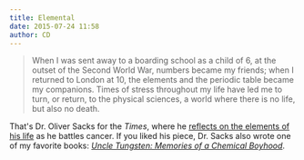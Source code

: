 ```yaml
---
title: Elemental 
date: 2015-07-24 11:58
author: CD
---
```

> When I was sent away to a boarding school as a child of 6, at the outset of the Second World War, numbers became my friends; when I returned to London at 10, the elements and the periodic table became my companions. Times of stress throughout my life have led me to turn, or return, to the physical sciences, a world where there is no life, but also no death.

That's Dr. Oliver Sacks for the _Times_, where he [reflects on the elements of his life](http://www.nytimes.com/2015/07/26/opinion/my-periodic-table.html) as he battles cancer. If you liked his piece, Dr. Sacks also wrote one of my favorite books: [_Uncle Tungsten: Memories of a Chemical Boyhood_](http://amzn.com/0375704043). 
